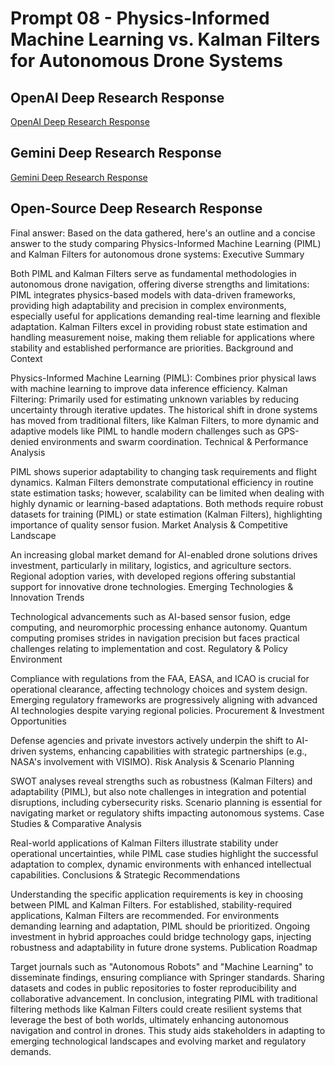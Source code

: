 # Prompt 08 - Physics-Informed Machine Learning vs. Kalman Filters for Autonomous Drone Systems

## OpenAI Deep Research Response

[OpenAI Deep Research Response](https://chatgpt.com/share/67a8e3ea-ee58-8013-87dd-f2a8cb6db7b6)

## Gemini Deep Research Response

[Gemini Deep Research Response](https://docs.google.com/document/d/1aQALjEFi2TWptM9lTLcW94qobhT5wLhGxKXpeua-S80/edit?usp=sharing)

## Open-Source Deep Research Response

Final answer:
Based on the data gathered, here's an outline and a concise answer to the study comparing Physics-Informed Machine Learning (PIML) and Kalman Filters for autonomous drone systems:
Executive Summary

Both PIML and Kalman Filters serve as fundamental methodologies in autonomous drone navigation, offering diverse strengths and limitations:
PIML integrates physics-based models with data-driven frameworks, providing high adaptability and precision in complex environments, especially useful for applications demanding real-time learning and flexible adaptation.
Kalman Filters excel in providing robust state estimation and handling measurement noise, making them reliable for applications where stability and established performance are priorities.
Background and Context

Physics-Informed Machine Learning (PIML): Combines prior physical laws with machine learning to improve data inference efficiency.
Kalman Filtering: Primarily used for estimating unknown variables by reducing uncertainty through iterative updates.
The historical shift in drone systems has moved from traditional filters, like Kalman Filters, to more dynamic and adaptive models like PIML to handle modern challenges such as GPS-denied environments and swarm coordination.
Technical & Performance Analysis

PIML shows superior adaptability to changing task requirements and flight dynamics.
Kalman Filters demonstrate computational efficiency in routine state estimation tasks; however, scalability can be limited when dealing with highly dynamic or learning-based adaptations.
Both methods require robust datasets for training (PIML) or state estimation (Kalman Filters), highlighting importance of quality sensor fusion.
Market Analysis & Competitive Landscape

An increasing global market demand for AI-enabled drone solutions drives investment, particularly in military, logistics, and agriculture sectors.
Regional adoption varies, with developed regions offering substantial support for innovative drone technologies.
Emerging Technologies & Innovation Trends

Technological advancements such as AI-based sensor fusion, edge computing, and neuromorphic processing enhance autonomy.
Quantum computing promises strides in navigation precision but faces practical challenges relating to implementation and cost.
Regulatory & Policy Environment

Compliance with regulations from the FAA, EASA, and ICAO is crucial for operational clearance, affecting technology choices and system design.
Emerging regulatory frameworks are progressively aligning with advanced AI technologies despite varying regional policies.
Procurement & Investment Opportunities

Defense agencies and private investors actively underpin the shift to AI-driven systems, enhancing capabilities with strategic partnerships (e.g., NASA's involvement with VISIMO).
Risk Analysis & Scenario Planning

SWOT analyses reveal strengths such as robustness (Kalman Filters) and adaptability (PIML), but also note challenges in integration and potential disruptions, including cybersecurity risks.
Scenario planning is essential for navigating market or regulatory shifts impacting autonomous systems.
Case Studies & Comparative Analysis

Real-world applications of Kalman Filters illustrate stability under operational uncertainties, while PIML case studies highlight the successful adaptation to complex, dynamic environments with enhanced intellectual capabilities.
Conclusions & Strategic Recommendations

Understanding the specific application requirements is key in choosing between PIML and Kalman Filters.
For established, stability-required applications, Kalman Filters are recommended. For environments demanding learning and adaptation, PIML should be prioritized.
Ongoing investment in hybrid approaches could bridge technology gaps, injecting robustness and adaptability in future drone systems.
Publication Roadmap

Target journals such as "Autonomous Robots" and "Machine Learning" to disseminate findings, ensuring compliance with Springer standards.
Sharing datasets and codes in public repositories to foster reproducibility and collaborative advancement.
In conclusion, integrating PIML with traditional filtering methods like Kalman Filters could create resilient systems that leverage the best of both worlds, ultimately enhancing autonomous navigation and control in drones. This study aids stakeholders in adapting to emerging technological landscapes and evolving market and regulatory demands.

